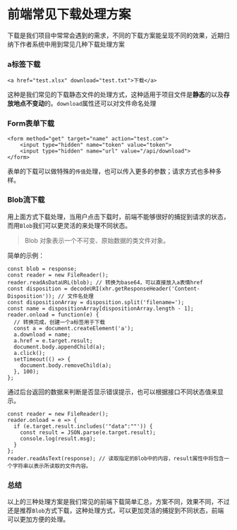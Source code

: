 # 前端常见下载处理方案 

下载是我们项目中常常会遇到的需求，不同的下载方案能呈现不同的效果，近期归纳下作者系统中用到常见几种下载处理方案

### a标签下载

```
<a href="test.xlsx" download="test.txt">下载</a>
```

这种是我们常见的下载静态文件的处理方式，这种适用于项目文件是**静态**的以及**存放地点不变动**的。`download`属性还可以对文件命名处理

### Form表单下载

```
<form method="get" target="name" action="test.com">
    <input type="hidden" name="token" value="token">
    <input type="hidden" name="url" value="/api/download">
</form>
```
表单的下载可以做特殊的`传值`处理，也可以传入更多的参数；请求方式也多种多样。

### Blob流下载

用上面方式下载处理，当用户点击下载时，前端不能够很好的捕捉到请求的状态，而用`Blob`我们可以更灵活的来处理不同状态。

> Blob 对象表示一个不可变、原始数据的类文件对象。

简单的示例：

```
const blob = response;
const reader = new FileReader();
reader.readAsDataURL(blob); // 转换为base64，可以直接放入a表情href
const disposition = decodeURI(xhr.getResponseHeader('Content-Disposition')); // 文件名处理
const dispositionArray = disposition.split('filename=');
const name = dispositionArray[dispositionArray.length - 1];
reader.onload = function(e) {
  // 转换完成，创建一个a标签用于下载
  const a = document.createElement('a');
  a.download = name;
  a.href = e.target.result;
  document.body.appendChild(a);
  a.click();
  setTimeout(() => {
    document.body.removeChild(a);
  }, 100);
};
```

通过后台返回的数据来判断是否显示错误提示，也可以根据接口不同状态值来显示。

```
const reader = new FileReader();
reader.onload = e => {
  if (e.target.result.includes('"data":""')) {
    const result = JSON.parse(e.target.result);
    console.log(result.msg);
  }
};
reader.readAsText(response); // 读取指定的Blob中的内容，result属性中将包含一个字符串以表示所读取的文件内容。
```

### 总结

以上的三种处理方案是我们常见的前端下载简单汇总，方案不同，效果不同，不过还是推荐`Blob`方式下载，这种处理方式，可以更加灵活的捕捉到不同状态，前端可以更加方便的处理。